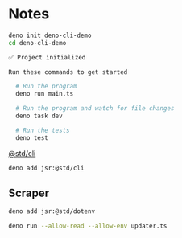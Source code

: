 # Notes

```sh
deno init deno-cli-demo
cd deno-cli-demo
```

```sh
✅ Project initialized

Run these commands to get started

  # Run the program
  deno run main.ts

  # Run the program and watch for file changes
  deno task dev

  # Run the tests
  deno test
```

[@std/cli](https://jsr.io/@std/cli)

```sh
deno add jsr:@std/cli
```

## Scraper

```sh
deno add jsr:@std/dotenv
```

```sh
deno run --allow-read --allow-env updater.ts
```
